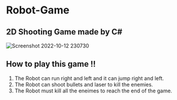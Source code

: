# Robot-Game
## 2D Shooting Game made by C#
![Screenshot 2022-10-12 230730](https://user-images.githubusercontent.com/73744812/195452057-67f556ee-46b9-4534-b412-b7d6536c0bdf.jpg)
## How to play this game !!
1) The Robot can run right and left and it can jump right and left.
2) The Robot can shoot bullets and laser to kill the enemies.
3) The Robot must kill all the eneimes to reach the end of the game.

